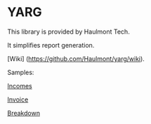 YARG
====

This library is provided by Haulmont Tech.

It simplifies report generation.

[Wiki] (https://github.com/Haulmont/yarg/wiki). 

Samples: 

[Incomes](/core/test/sample/incomes/IncomesTest.java)

[Invoice](/core/test/sample/invoice/InvoiceTest.java)

[Breakdown](/core/test/sample/financedetails/BreakdownTest.java)


